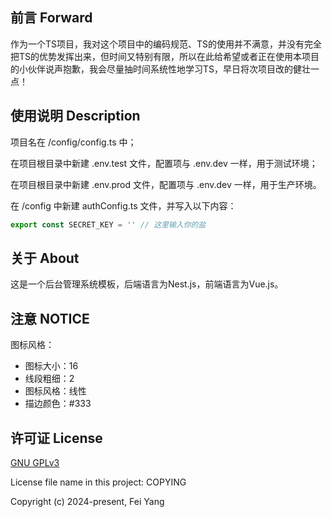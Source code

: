 ## 前言 Forward

作为一个TS项目，我对这个项目中的编码规范、TS的使用并不满意，并没有完全把TS的优势发挥出来，但时间又特别有限，所以在此给希望或者正在使用本项目的小伙伴说声抱歉，我会尽量抽时间系统性地学习TS，早日将次项目改的健壮一点！

## 使用说明 Description

项目名在 /config/config.ts 中；

在项目根目录中新建 .env.test 文件，配置项与 .env.dev 一样，用于测试环境；

在项目根目录中新建 .env.prod 文件，配置项与 .env.dev 一样，用于生产环境。

在 /config 中新建 authConfig.ts 文件，并写入以下内容：
```typescript
export const SECRET_KEY = '' // 这里输入你的盐
```

## 关于 About

这是一个后台管理系统模板，后端语言为Nest.js，前端语言为Vue.js。

## 注意 NOTICE

图标风格：
* 图标大小：16
* 线段粗细：2
* 图标风格：线性
* 描边颜色：#333

## 许可证 License

[GNU GPLv3](https://www.gnu.org/licenses/gpl-3.0.txt)

License file name in this project: COPYING

Copyright (c) 2024-present, Fei Yang
